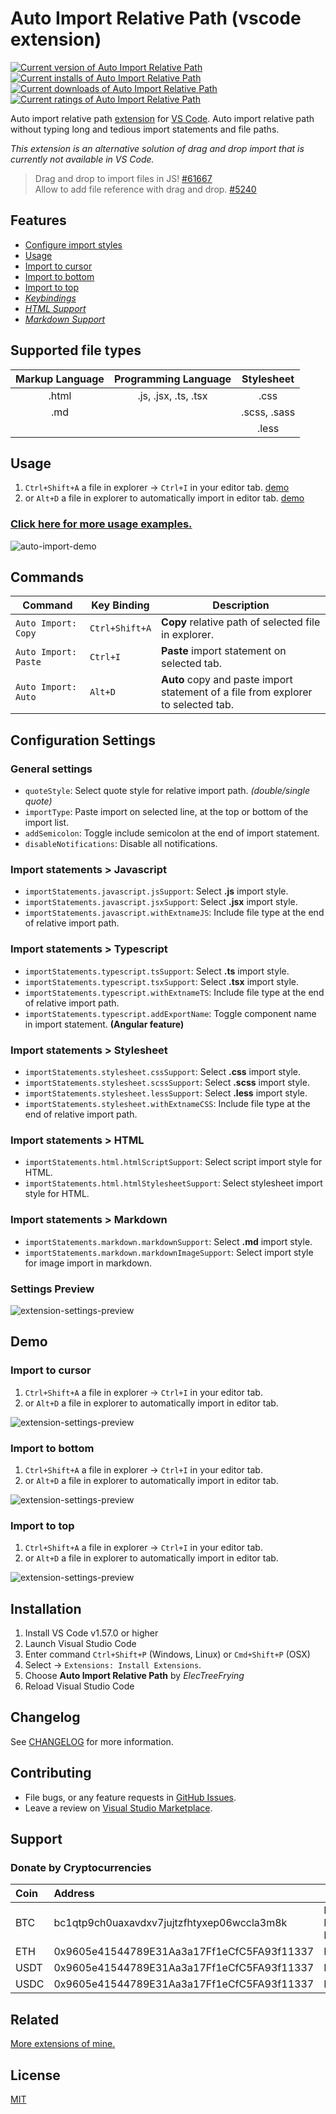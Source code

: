 # Auto Import Relative Path (vscode extension)

[![Current version of Auto Import Relative Path][version svg]][package] [![Current installs of Auto Import Relative Path][installs svg]][package] [![Current downloads of Auto Import Relative Path][downloads svg]][package] [![Current ratings of Auto Import Relative Path][ratings svg]][package]

[version svg]: https://vsmarketplacebadge.apphb.com/version-short/electreefrying.auto-import.svg
[installs svg]: https://vsmarketplacebadge.apphb.com/installs/electreefrying.auto-import.svg
[downloads svg]: https://vsmarketplacebadge.apphb.com/downloads/electreefrying.auto-import.svg
[ratings svg]: https://vsmarketplacebadge.apphb.com/rating-short/ElecTreeFrying.auto-import.svg
[package]: https://marketplace.visualstudio.com/items?itemName=ElecTreeFrying.auto-import

Auto import relative path [extension] for [VS Code]. Auto import relative path without typing long and tedious import statements and file paths.

[VS Code]: https://code.visualstudio.com/
[extension]: https://marketplace.visualstudio.com/VSCode

*This extension is an alternative solution of drag and drop import that is currently not available in VS Code.*

> Drag and drop to import files in JS! [#61667][0] </br> 
> Allow to add file reference with drag and drop. [#5240][1]

[0]: https://github.com/microsoft/vscode/issues/61667
[1]: https://github.com/microsoft/vscode/issues/5240

## Features

* [Configure import styles](#import-statements--javascript)
* [Usage](#usage)
* [Import to cursor](#Import-to-cursor)
* [Import to bottom](#Import-to-bottom)
* [Import to top](#Import-to-top)
* _[Keybindings]_
* _[HTML Support]_
* _[Markdown Support]_

[Keybindings]: https://github.com/ElecTreeFrying/auto-import-relative-path/blob/master/DEMO.md#keybindings
[HTML Support]: https://github.com/ElecTreeFrying/auto-import-relative-path/blob/master/DEMO.md#html-support
[Markdown Support]: https://github.com/ElecTreeFrying/auto-import-relative-path/blob/master/DEMO.md#markdown-support

## Supported file types

| Markup Language | Programming Language |  Stylesheet  |
|:---------------:|:--------------------:|:------------:|
|      .html      | .js, .jsx, .ts, .tsx |     .css     |
|       .md       |                      | .scss, .sass |
|                 |                      |     .less    |

## Usage

1. `Ctrl+Shift+A` a file in explorer → `Ctrl+I` in your editor tab. [demo][usage-example-1]
2. or `Alt+D` a file in explorer to automatically import in editor tab. [demo][usage-example-2]

### [Click here for more usage examples.]

[usage-example-1]: https://github.com/ElecTreeFrying/auto-import-relative-path/blob/master/DEMO.md#auto-import-from-explorer
[usage-example-2]: https://github.com/ElecTreeFrying/auto-import-relative-path/blob/master/DEMO.md#single-keybinding-import

[Click here for more usage examples.]: https://github.com/ElecTreeFrying/auto-import-relative-path/blob/master/DEMO.md

![auto-import-demo](images/playback.gif "auto import relative path demo")

## Commands

| Command              | Key Binding    | Description                                                                          |
| -------------------- | -------------- | ------------------------------------------------------------------------------------ |
| `Auto Import: Copy`  | `Ctrl+Shift+A` | **Copy** relative path of selected file in explorer.                                     |
| `Auto Import: Paste` | `Ctrl+I`       | **Paste** import statement on selected tab.                                              |
| `Auto Import: Auto`  | `Alt+D`        | **Auto** copy and paste import statement of a file from explorer to selected tab.        |

## Configuration Settings

### General settings

* `quoteStyle`: Select quote style for relative import path. *(double/single quote)*
* `importType`: Paste import on selected line, at the top or bottom of the import list.
* `addSemicolon`: Toggle include semicolon at the end of import statement.
* `disableNotifications`: Disable all notifications.

### Import statements > Javascript

* `importStatements.javascript.jsSupport`: Select **.js** import style.
* `importStatements.javascript.jsxSupport`: Select **.jsx** import style.
* `importStatements.javascript.withExtnameJS`: Include file type at the end of relative import path.

### Import statements > Typescript

* `importStatements.typescript.tsSupport`: Select **.ts** import style.
* `importStatements.typescript.tsxSupport`: Select **.tsx** import style.
* `importStatements.typescript.withExtnameTS`: Include file type at the end of relative import path.
* `importStatements.typescript.addExportName`: Toggle component name in import statement. **(Angular feature)**

### Import statements > Stylesheet

* `importStatements.stylesheet.cssSupport`: Select **.css** import style.
* `importStatements.stylesheet.scssSupport`: Select **.scss** import style.
* `importStatements.stylesheet.lessSupport`: Select **.less** import style.
* `importStatements.stylesheet.withExtnameCSS`: Include file type at the end of relative import path.

### Import statements > HTML

* `importStatements.html.htmlScriptSupport`: Select script import style for HTML.
* `importStatements.html.htmlStylesheetSupport`: Select stylesheet import style for HTML.

### Import statements > Markdown

* `importStatements.markdown.markdownSupport`: Select **.md** import style.
* `importStatements.markdown.markdownImageSupport`: Select import style for image import in markdown.

### Settings Preview

![extension-settings-preview](images/settings.gif "auto import relative path extension settings preview")

## Demo

### Import to cursor

1. `Ctrl+Shift+A` a file in explorer → `Ctrl+I` in your editor tab.
2. or `Alt+D` a file in explorer to automatically import in editor tab.

![extension-settings-preview](images/cursor.gif "import to cursor using ctrl+i command")

### Import to bottom

1. `Ctrl+Shift+A` a file in explorer → `Ctrl+I` in your editor tab.
2. or `Alt+D` a file in explorer to automatically import in editor tab.

![extension-settings-preview](images/bottom.gif "import to bottom using ctrl+i command")

### Import to top

1. `Ctrl+Shift+A` a file in explorer → `Ctrl+I` in your editor tab.
2. or `Alt+D` a file in explorer to automatically import in editor tab.

![extension-settings-preview](images/top.gif "import to top using ctrl+i command")

## Installation

  1. Install VS Code v1.57.0 or higher
  2. Launch Visual Studio Code
  3. Enter command `Ctrl+Shift+P` (Windows, Linux) or `Cmd+Shift+P` (OSX)
  4. Select → `Extensions: Install Extensions`.
  5. Choose **Auto Import Relative Path** by _ElecTreeFrying_
  6. Reload Visual Studio Code

## Changelog

See [CHANGELOG] for more information.

[CHANGELOG]: https://github.com/ElecTreeFrying/auto-import-relative-path/blob/master/CHANGELOG.md

## Contributing

* File bugs, or any feature requests in [GitHub Issues].
* Leave a review on [Visual Studio Marketplace].

[Github Issues]: https://github.com/ElecTreeFrying/auto-import-relative-path/issues
[Visual Studio Marketplace]: https://marketplace.visualstudio.com/items?itemName=ElecTreeFrying.auto-import&ssr=false#review-details

## Support

### Donate by Cryptocurrencies

| Coin | Address                                    |                       |
|:-----|:-------------------------------------------|:----------------------|
| BTC  | bc1qtp9ch0uaxavdxv7jujtzfhtyxep06wccla3m8k | Native BTC Blockchain |
| ETH  | 0x9605e41544789E31Aa3a17Ff1eCfC5FA93f11337 | ERC20                 |
| USDT | 0x9605e41544789E31Aa3a17Ff1eCfC5FA93f11337 | ERC20                 |
| USDC | 0x9605e41544789E31Aa3a17Ff1eCfC5FA93f11337 | ERC20                 |

## Related

[More extensions of mine.]

[More extensions of mine.]: https://marketplace.visualstudio.com/publishers/ElecTreeFrying

## License

[MIT]

[MIT]: https://marketplace.visualstudio.com/items/ElecTreeFrying.auto-import/license